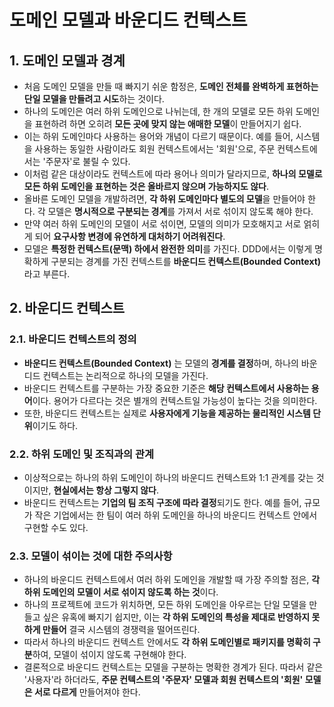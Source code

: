 # 도메인 모델과 바운디드 컨텍스트

## 1. 도메인 모델과 경계

- 처음 도메인 모델을 만들 때 빠지기 쉬운 함정은, **도메인 전체를 완벽하게 표현하는 단일 모델을 만들려고 시도**하는 것이다.
- 하나의 도메인은 여러 하위 도메인으로 나뉘는데, 한 개의 모델로 모든 하위 도메인을 표현하려 하면 오히려 **모든 곳에 맞지 않는 애매한 모델**이 만들어지기 쉽다.
- 이는 하위 도메인마다 사용하는 용어와 개념이 다르기 때문이다. 예를 들어, 시스템을 사용하는 동일한 사람이라도 회원 컨텍스트에서는 '회원'으로, 주문 컨텍스트에서는 '주문자'로 불릴 수 있다.
- 이처럼 같은 대상이라도 컨텍스트에 따라 용어나 의미가 달라지므로, **하나의 모델로 모든 하위 도메인을 표현하는 것은 올바르지 않으며 가능하지도 않다**.
- 올바른 도메인 모델을 개발하려면, **각 하위 도메인마다 별도의 모델**을 만들어야 한다. 각 모델은 **명시적으로 구분되는 경계**를 가져서 서로 섞이지 않도록 해야 한다.
- 만약 여러 하위 도메인의 모델이 서로 섞이면, 모델의 의미가 모호해지고 서로 얽히게 되어 **요구사항 변경에 유연하게 대처하기 어려워진다**.
- 모델은 **특정한 컨텍스트(문맥) 하에서 완전한 의미**를 가진다. DDD에서는 이렇게 명확하게 구분되는 경계를 가진 컨텍스트를 **바운디드 컨텍스트(Bounded Context)** 라고 부른다.

## 2. 바운디드 컨텍스트

### 2.1. 바운디드 컨텍스트의 정의

- **바운디드 컨텍스트(Bounded Context)** 는 모델의 **경계를 결정**하며, 하나의 바운디드 컨텍스트는 논리적으로 하나의 모델을 가진다.
- 바운디드 컨텍스트를 구분하는 가장 중요한 기준은 **해당 컨텍스트에서 사용하는 용어**이다. 용어가 다르다는 것은 별개의 컨텍스트일 가능성이 높다는 것을 의미한다.
- 또한, 바운디드 컨텍스트는 실제로 **사용자에게 기능을 제공하는 물리적인 시스템 단위**이기도 하다.

### 2.2. 하위 도메인 및 조직과의 관계

- 이상적으로는 하나의 하위 도메인이 하나의 바운디드 컨텍스트와 1:1 관계를 갖는 것이지만, **현실에서는 항상 그렇지 않다**.
- 바운디드 컨텍스트는 **기업의 팀 조직 구조에 따라 결정**되기도 한다. 예를 들어, 규모가 작은 기업에서는 한 팀이 여러 하위 도메인을 하나의 바운디드 컨텍스트 안에서 구현할 수도 있다.

### 2.3. 모델이 섞이는 것에 대한 주의사항

- 하나의 바운디드 컨텍스트에서 여러 하위 도메인을 개발할 때 가장 주의할 점은, **각 하위 도메인의 모델이 서로 섞이지 않도록 하는 것**이다.
- 하나의 프로젝트에 코드가 위치하면, 모든 하위 도메인을 아우르는 단일 모델을 만들고 싶은 유혹에 빠지기 쉽지만, 이는 **각 하위 도메인의 특성을 제대로 반영하지 못하게 만들어** 결국 시스템의 경쟁력을 떨어뜨린다.
- 따라서 하나의 바운디드 컨텍스트 안에서도 **각 하위 도메인별로 패키지를 명확히 구분**하여, 모델이 섞이지 않도록 구현해야 한다.
- 결론적으로 바운디드 컨텍스트는 모델을 구분하는 명확한 경계가 된다. 따라서 같은 '사용자'라 하더라도, **주문 컨텍스트의 '주문자' 모델과 회원 컨텍스트의 '회원' 모델은 서로 다르게** 만들어져야 한다.
